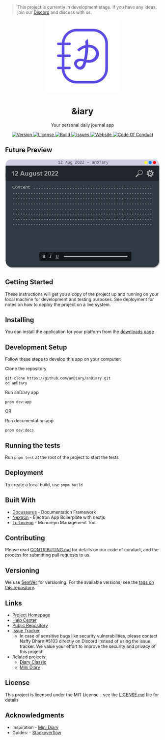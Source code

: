 > This project is currently in development stage. If you have any ideas, join our [Discord][discord] and discuss with us.

<p align="center">
<a href="#"><img width="240" src="app/renderer/public/images/logo.png" alt="logo" /></a>
</p>

<h1 align="center">&iary</h1>

<p align="center">Your personal daily journal app</p>

<p align="center">
<a href="https://github.com/anDiary/anDiary">
<img src="https://img.shields.io/github/package-json/v/anDiary/anDiary?style=for-the-badge" alt="Version">
</a>
<a href="https://raw.githubusercontent.com/anDiary/anDiary/main/LICENSE">
<img src="https://img.shields.io/github/license/anDiary/anDiary?style=for-the-badge" alt="License">
</a>
<a href="https://github.com/anDiary/anDiary/actions">
<img src="https://img.shields.io/github/workflow/status/anDiary/anDiary/Build?style=for-the-badge" alt="Build">
</a>
<a href="https://github.com/anDiary/anDiary/issues">
<img src="https://img.shields.io/github/issues/anDiary/anDiary?style=for-the-badge" alt="Issues">
</a>
<a href="https://anDiary.tk">
<img src="https://img.shields.io/website?style=for-the-badge&url=https%3A%2F%2FanDiary.tk" alt="Website">
</a>
<a href="https://github.com/anDiary/anDiary/blob/main/CODE_OF_CONDUCT.md">
<img src="https://img.shields.io/badge/Contributor%20Covenant-2.1-4baaaa.svg?style=for-the-badge" alt="Code Of Conduct">
</a>
</p>

## Future Preview

<p align="center">
<img src="images/home.png" alt="Future Preview">
</p>

## Getting Started

These instructions will get you a copy of the project up and running on your local machine for development and testing purposes. See deployment for notes on how to deploy the project on a live system.

## Installing

You can install the application for your platform from the [downloads page][download]

## Development Setup

Follow these steps to develop this app on your computer:

Clone the repository

```shell
git clone https://github.com/anDiary/anDiary.git
cd anDiary
```

Run anDiary app

```shell
pnpm dev:app
```

OR

Run documentation app

```shell
pnpm dev:docs
```

## Running the tests

Run `pnpm test` at the root of the project to start the tests

## Deployment

To create a local build, use `pnpm build`

## Built With

- [Docusaurus](https://docusaurus.io/) - Documentation Framework
- [Nextron](https://github.com/saltyshiomix/nextron) - Electron App Boilerplate with nextjs
- [Turborepo](https://turborepo.org/) - Monorepo Management Tool

## Contributing

Please read [CONTRIBUTING.md](CONTRIBUTING.md) for details on our code of conduct, and the process for submitting pull requests to us.

<!-- TODO: Add CONTRIBUTING.md file -->

## Versioning

We use [SemVer](http://semver.org/) for versioning. For the available versions, see the [tags on this repository][tags].

## Links

- [Project Homepage][homepage]
- [Help Center][docs]
- [Public Repository][repo]
- [Issue Tracker][issues]
  - In case of sensitive bugs like security vulnerabilities, please contact Naffy Dharni#5103 directly on Discord instead of using the issue tracker. We value your effort to improve the security and privacy of this project!
- Related projects:
  - [Diary Classic][classic-diary]
  - [Mini Diary](https://github.com/samuelmeuli/mini-diary)

## License

This project is licensed under the MIT License - see the [LICENSE.md](LICENSE.md) file for details

## Acknowledgments

<!-- * Hat tip to anyone whose code was used -->

- Inspiration - [Mini Diary](https://github.com/samuelmeuli/mini-diary)
- Guides: - [Stackoverflow](https://stackoverflow.com)
<!-- * etc -->

[homepage]: https://anDiary.tk
[download]: https://anDiary.tk/download
[issues]: https://github.com/anDiary/anDiary/issues
[tags]: https://github.com/anDiary/anDiary/tags
[andiary]: https://github.com/anDiary
[classic-diary]: https://github.com/naffydharni006/Diary
[docs]: https://help.anDiary.tk
[contributors]: https://github.com/anDiary/anDiary/contributors
[repo]: https://github.com/anDiary/anDiary
[discord]: https://discord.gg/BU4kQbBqAe
